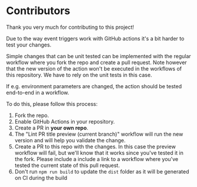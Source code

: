 # Contributors

Thank you very much for contributing to this project!

Due to the way event triggers work with GitHub actions it's a bit harder to test your changes.

Simple changes that can be unit tested can be implemented with the regular workflow where you fork the repo and create a pull request. Note however that the new version of the action won't be executed in the workflows of this repository. We have to rely on the unit tests in this case.

If e.g. environment parameters are changed, the action should be tested end-to-end in a workflow.

To do this, please follow this process:

1. Fork the repo.
2. Enable GitHub Actions in your repository.
3. Create a PR in **your own repo**.
4. The "Lint PR title preview (current branch)" workflow will run the new version and will help you validate the change.
5. Create a PR to this repo with the changes. In this case the preview workflow will fail, but we'll know that it works since you've tested it in the fork. Please include a include a link to a workflow where you've tested the current state of this pull request.
6. Don't run `npm run build` to update the `dist` folder as it will be generated on CI during the build
